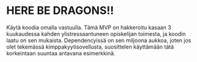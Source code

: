 # HERE BE DRAGONS!!
Käytä koodia omalla vastuulla. Tämä MVP on hakkeroitu kasaan 3 kuukaudessa kahden ylistressaantuneen opiskelijan toimesta, ja koodin laatu on sen mukaista.
Dependencyissä on sen miljoona aukkoa, joten jos olet tekemässä kimppakyytisovellusta, suosittelen käyttämään tätä korkeintaan suuntaa antavana esimerkkinä.